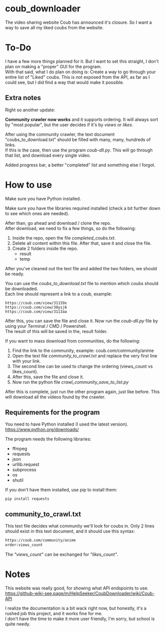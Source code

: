 # coub_downloader
The video sharing website Coub has announced it's closure. So I want a way to save all my liked coubs from the website.

# To-Do
I have a few more things planned for it. But I want to set this straight, I don't plan on making a "proper" GUI for the program.<br/>
With that said, what I do plan on doing is: Create a way to go through your entire list of "Liked" coubs. This is not exposed from the API, as far as I could see, but I did find a way that would make it possible.

## Extra notes
Right so another update: 

**Community crawler now works** and it supports ordering. It will always sort by "most popular", but the user decides if it's by *views* or *likes*. 

After using the community crawler, the text document "coubs_to_download.txt" should be filled with many, many, hundreds of links.<br/>
If this is the case, then use the program *coub-dll.py*. This will go through that list, and download every single video.

Added progress bar, a better "completed" list and something else I forgot.

# How to use

Make sure you have Python installed.

Make sure you have the libraries required installed (check a bit further down to see which ones are needed).

After than, go ahead and download / clone the repo. <br />
After download, we need to fix a few things, so do the following:

1) Inside the repo, open the file *completed_coubs.txt*.
2) Delete all content within this file. After that, save it and close the file.
3) Create 2 folders inside the repo.
	* result
	* temp

After you've cleaned out the text file and added the two folders, we should be ready.

You can use the *coubs_to_download.txt* file to mention which coubs should be downloaded. <br />
Each line should represent a link to a coub, example: 

```
https://coub.com/view/31159x
https://coub.com/view/30ysj6
https://coub.com/view/3113aa
```

After this, you can save the file and close it. Now run the *coub-dll.py* file by using your Terminal / CMD / Powershell. <br />
The result of this will be saved in the, result folder.

If you want to mass download from communities, do the following:

1) Find the link to the community, example: coub.com/community/anime
2) Open the text file *community_to_crawl.txt* and replace the very first line with your link.
3) The second line can be used to change the ordering (views_count vs likes_count).
4) After this, save the file and close it.
5) Now run the python file *crawl_community_save_to_list.py*

After this is complete, just run the other program again, just like before. This will download all the videos found by the crawler.

## Requirements for the program

You need to have Python installed (I used the latest version). <br />
https://www.python.org/downloads/

The program needs the following libraries:
* ffmpeg
* requests
* json
* urllib.request
* subprocess
* os
* shutil

If you don't have them installed, use pip to install them:

```
pip install requests
```

## community_to_crawl.txt
This text file decides what community we'll look for coubs in. Only 2 lines should exist in this text document, and it should use this syntax:

```txt
https://coub.com/community/anime
order:views_count
```

The *"views_count"* can be exchanged for *"likes_count"*.

# Notes
This website was really good, for showing what API endspoints to use.
https://github-wiki-see.page/m/HelpSeeker/CoubDownloader/wiki/Coub-API

I realize the documentation is a bit wack right now, but honestly, it's a rushed job this project, and it works fine for me. <br />
I don't have the time to make it more user friendly, I'm sorry, but school is quite needy.

